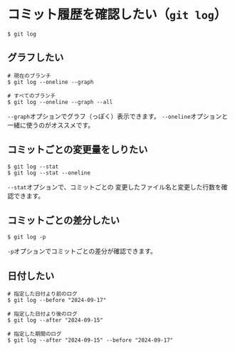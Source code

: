 # コミット履歴を確認したい（``git log``）

```console
$ git log
```

## グラフしたい

```console
# 現在のブランチ
$ git log --oneline --graph

# すべてのブランチ
$ git log --oneline --graph --all
```

``--graph``オプションでグラフ（っぽく）表示できます。
``--oneline``オプションと一緒に使うのがオススメです。

## コミットごとの変更量をしりたい

```console
$ git log --stat
$ git log --stat --oneline
```

``--stat``オプションで、コミットごとの
変更したファイル名と変更した行数を確認できます。

## コミットごとの差分したい

```console
$ git log -p
```

``-p``オプションでコミットごとの差分が確認できます。

## 日付したい

```console
# 指定した日付より前のログ
$ git log --before "2024-09-17"

# 指定した日付より後のログ
$ git log --after "2024-09-15"

# 指定した期間のログ
$ git log --after "2024-09-15" --before "2024-09-17"
```
